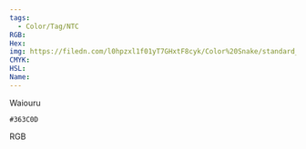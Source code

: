 ```yaml
---
tags:
  - Color/Tag/NTC
RGB:
Hex:
img: https://filedn.com/l0hpzxl1f01yT7GHxtF8cyk/Color%20Snake/standard_csv_to_svg/363C0D.svg
CMYK:
HSL:
Name:
---
```

Waiouru
```palette
#363C0D
```
RGB
